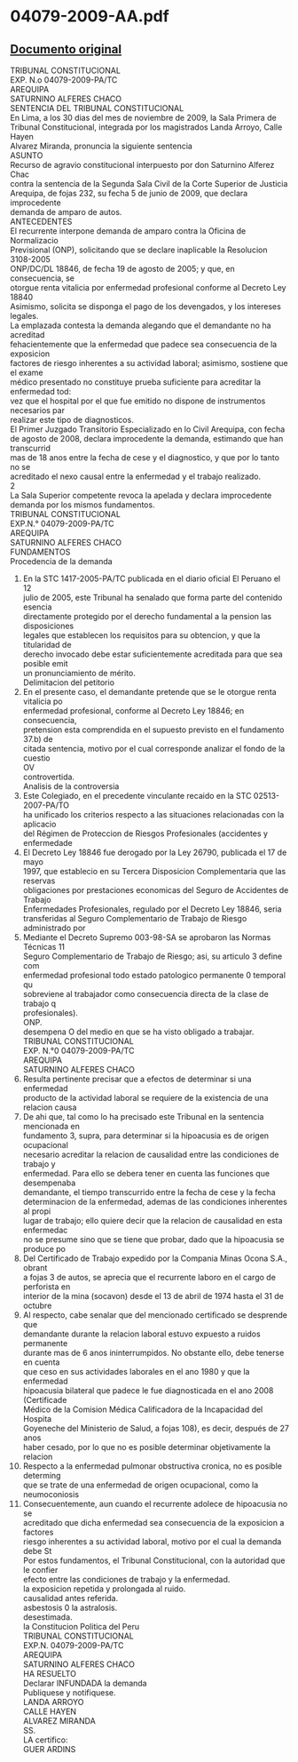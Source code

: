 
04079-2009-AA.pdf
=================
  
[Documento original](https://tc.gob.pe/jurisprudencia/2009/04079-2009-AA.pdf)  
---  
TRIBUNAL CONSTITUCIONAL  
EXP. N.o 04079-2009-PA/TC  
AREQUIPA  
SATURNINO ALFERES CHACO  
SENTENCIA DEL TRIBUNAL CONSTITUCIONAL  
En Lima, a los 30 dias del mes de noviembre de 2009, la Sala Primera de  
Tribunal Constitucional, integrada por los magistrados Landa Arroyo, Calle Hayen  
Alvarez Miranda, pronuncia la siguiente sentencia  
ASUNTO  
Recurso de agravio constitucional interpuesto por don Saturnino Alferez Chac  
contra la sentencia de la Segunda Sala Civil de la Corte Superior de Justicia  
Arequipa, de fojas 232, su fecha 5 de junio de 2009, que declara improcedente  
demanda de amparo de autos.  
ANTECEDENTES  
El recurrente interpone demanda de amparo contra la Oficina de Normalizacio  
Previsional (ONP), solicitando que se declare inaplicable la Resolucion 3108-2005  
ONP/DC/DL 18846, de fecha 19 de agosto de 2005; y que, en consecuencia, se  
otorgue renta vitalicia por enfermedad profesional conforme al Decreto Ley 18840  
Asimismo, solicita se disponga el pago de los devengados, y los intereses legales.  
La emplazada contesta la demanda alegando que el demandante no ha acreditad  
fehacientemente que la enfermedad que padece sea consecuencia de la exposicion  
factores de riesgo inherentes a su actividad laboral; asimismo, sostiene que el exame  
médico presentado no constituye prueba suficiente para acreditar la enfermedad tod:  
vez que el hospital por el que fue emitido no dispone de instrumentos necesarios par  
realizar este tipo de diagnosticos.  
El Primer Juzgado Transitorio Especializado en lo Civil Arequipa, con fecha  
de agosto de 2008, declara improcedente la demanda, estimando que han transcurrid  
mas de 18 anos entre la fecha de cese y el diagnostico, y que por lo tanto no se  
acreditado el nexo causal entre la enfermedad y el trabajo realizado.  
2  
La Sala Superior competente revoca la apelada y declara improcedente  
demanda por los mismos fundamentos.  
TRIBUNAL CONSTITUCIONAL  
EXP.N.° 04079-2009-PA/TC  
AREQUIPA  
SATURNINO ALFERES CHACO  
FUNDAMENTOS  
Procedencia de la demanda  
1. En la STC 1417-2005-PA/TC publicada en el diario oficial El Peruano el 12  
julio de 2005, este Tribunal ha senalado que forma parte del contenido esencia  
directamente protegido por el derecho fundamental a la pension las disposiciones  
legales que establecen los requisitos para su obtencion, y que la titularidad de  
derecho invocado debe estar suficientemente acreditada para que sea posible emit  
un pronunciamiento de mérito.  
Delimitacion del petitorio  
2. En el presente caso, el demandante pretende que se le otorgue renta vitalicia po  
enfermedad profesional, conforme al Decreto Ley 18846; en consecuencia,  
pretension esta comprendida en el supuesto previsto en el fundamento 37.b) de  
citada sentencia, motivo por el cual corresponde analizar el fondo de la cuestio  
OV  
controvertida.  
Analisis de la controversia  
3. Este Colegiado, en el precedente vinculante recaido en la STC 02513-2007-PA/TO  
ha unificado los criterios respecto a las situaciones relacionadas con la aplicacio  
del Régimen de Proteccion de Riesgos Profesionales (accidentes y enfermedade  
4. El Decreto Ley 18846 fue derogado por la Ley 26790, publicada el 17 de mayo  
1997, que establecio en su Tercera Disposicion Complementaria que las reservas  
obligaciones por prestaciones economicas del Seguro de Accidentes de Trabajo  
Enfermedades Profesionales, regulado por el Decreto Ley 18846, seria  
transferidas al Seguro Complementario de Trabajo de Riesgo administrado por  
5. Mediante el Decreto Supremo 003-98-SA se aprobaron las Normas Técnicas 11  
Seguro Complementario de Trabajo de Riesgo; asi, su articulo 3 define com  
enfermedad profesional todo estado patologico permanente 0 temporal qu  
sobreviene al trabajador como consecuencia directa de la clase de trabajo q  
profesionales).  
ONP.  
desempena O del medio en que se ha visto obligado a trabajar.  
TRIBUNAL CONSTITUCIONAL  
EXP. N.°0 04079-2009-PA/TC  
AREQUIPA  
SATURNINO ALFERES CHACO  
6. Resulta pertinente precisar que a efectos de determinar si una enfermedad  
producto de la actividad laboral se requiere de la existencia de una relacion causa  
7. De ahi que, tal como lo ha precisado este Tribunal en la sentencia mencionada en  
fundamento 3, supra, para determinar si la hipoacusia es de origen ocupacional  
necesario acreditar la relacion de causalidad entre las condiciones de trabajo y  
enfermedad. Para ello se debera tener en cuenta las funciones que desempenaba  
demandante, el tiempo transcurrido entre la fecha de cese y la fecha  
determinacion de la enfermedad, ademas de las condiciones inherentes al propi  
lugar de trabajo; ello quiere decir que la relacion de causalidad en esta enfermedac  
no se presume sino que se tiene que probar, dado que la hipoacusia se produce po  
8. Del Certificado de Trabajo expedido por la Compania Minas Ocona S.A., obrant  
a fojas 3 de autos, se aprecia que el recurrente laboro en el cargo de perforista en  
interior de la mina (socavon) desde el 13 de abril de 1974 hasta el 31 de octubre  
1980. Al respecto, cabe senalar que del mencionado certificado se desprende que  
demandante durante la relacion laboral estuvo expuesto a ruidos permanente  
durante mas de 6 anos ininterrumpidos. No obstante ello, debe tenerse en cuenta  
que ceso en sus actividades laborales en el ano 1980 y que la enfermedad  
hipoacusia bilateral que padece le fue diagnosticada en el ano 2008 (Certificade  
Médico de la Comision Médica Calificadora de la Incapacidad del Hospita  
Goyeneche del Ministerio de Salud, a fojas 108), es decir, después de 27 anos  
haber cesado, por lo que no es posible determinar objetivamente la relacion  
9. Respecto a la enfermedad pulmonar obstructiva cronica, no es posible determing  
que se trate de una enfermedad de origen ocupacional, como la neumoconiosis  
10. Consecuentemente, aun cuando el recurrente adolece de hipoacusia no se  
acreditado que dicha enfermedad sea consecuencia de la exposicion a factores  
riesgo inherentes a su actividad laboral, motivo por el cual la demanda debe St  
Por estos fundamentos, el Tribunal Constitucional, con la autoridad que le confier  
efecto entre las condiciones de trabajo y la enfermedad.  
la exposicion repetida y prolongada al ruido.  
causalidad antes referida.  
asbestosis 0 la astralosis.  
desestimada.  
la Constitucion Politica del Peru  
TRIBUNAL CONSTITUCIONAL  
EXP.N. 04079-2009-PA/TC  
AREQUIPA  
SATURNINO ALFERES CHACO  
HA RESUELTO  
Declarar INFUNDADA la demanda  
Publiquese y notifiquese.  
LANDA ARROYO  
CALLE HAYEN  
ALVAREZ MIRANDA  
SS.  
LA certifico:  
GUER ARDINS